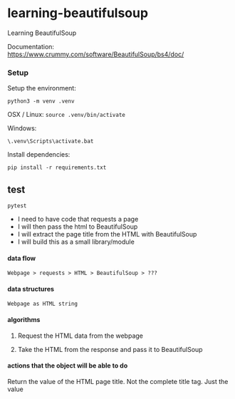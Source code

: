 # learning-beautifulsoup
Learning BeautifulSoup

Documentation: https://www.crummy.com/software/BeautifulSoup/bs4/doc/


### Setup

Setup the environment:

`python3 -m venv .venv`

OSX / Linux:
`source .venv/bin/activate`

Windows:

`\.venv\Scripts\activate.bat`

Install dependencies:

`pip install -r requirements.txt`

## test

`pytest`



- I need to have code that requests a page
- I will then pass the html to BeautifulSoup
- I will extract the page title from the HTML with BeautifulSoup
- I will build this as a small library/module


#### data flow


`Webpage > requests > HTML > BeautifulSoup > ???`


#### data structures


`Webpage as HTML string`

#### algorithms


1. Request the HTML data from the webpage


2. Take the HTML from the response and pass it to BeautifulSoup


#### actions that the object will be able to do


Return the value of the HTML page title.
Not the complete title tag. Just the value

